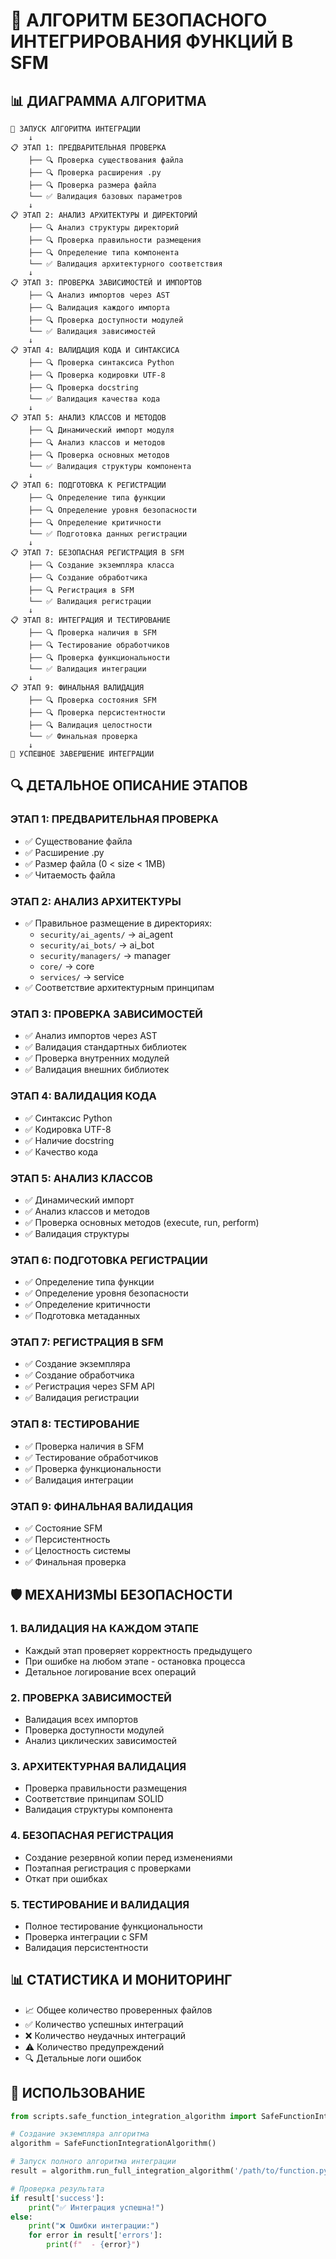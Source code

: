 # 🔧 АЛГОРИТМ БЕЗОПАСНОГО ИНТЕГРИРОВАНИЯ ФУНКЦИЙ В SFM

## 📊 ДИАГРАММА АЛГОРИТМА

```
🚀 ЗАПУСК АЛГОРИТМА ИНТЕГРАЦИИ
    ↓
📋 ЭТАП 1: ПРЕДВАРИТЕЛЬНАЯ ПРОВЕРКА
    ├── 🔍 Проверка существования файла
    ├── 🔍 Проверка расширения .py
    ├── 🔍 Проверка размера файла
    └── ✅ Валидация базовых параметров
    ↓
📋 ЭТАП 2: АНАЛИЗ АРХИТЕКТУРЫ И ДИРЕКТОРИЙ
    ├── 🔍 Анализ структуры директорий
    ├── 🔍 Проверка правильности размещения
    ├── 🔍 Определение типа компонента
    └── ✅ Валидация архитектурного соответствия
    ↓
📋 ЭТАП 3: ПРОВЕРКА ЗАВИСИМОСТЕЙ И ИМПОРТОВ
    ├── 🔍 Анализ импортов через AST
    ├── 🔍 Валидация каждого импорта
    ├── 🔍 Проверка доступности модулей
    └── ✅ Валидация зависимостей
    ↓
📋 ЭТАП 4: ВАЛИДАЦИЯ КОДА И СИНТАКСИСА
    ├── 🔍 Проверка синтаксиса Python
    ├── 🔍 Проверка кодировки UTF-8
    ├── 🔍 Проверка docstring
    └── ✅ Валидация качества кода
    ↓
📋 ЭТАП 5: АНАЛИЗ КЛАССОВ И МЕТОДОВ
    ├── 🔍 Динамический импорт модуля
    ├── 🔍 Анализ классов и методов
    ├── 🔍 Проверка основных методов
    └── ✅ Валидация структуры компонента
    ↓
📋 ЭТАП 6: ПОДГОТОВКА К РЕГИСТРАЦИИ
    ├── 🔍 Определение типа функции
    ├── 🔍 Определение уровня безопасности
    ├── 🔍 Определение критичности
    └── ✅ Подготовка данных регистрации
    ↓
📋 ЭТАП 7: БЕЗОПАСНАЯ РЕГИСТРАЦИЯ В SFM
    ├── 🔍 Создание экземпляра класса
    ├── 🔍 Создание обработчика
    ├── 🔍 Регистрация в SFM
    └── ✅ Валидация регистрации
    ↓
📋 ЭТАП 8: ИНТЕГРАЦИЯ И ТЕСТИРОВАНИЕ
    ├── 🔍 Проверка наличия в SFM
    ├── 🔍 Тестирование обработчиков
    ├── 🔍 Проверка функциональности
    └── ✅ Валидация интеграции
    ↓
📋 ЭТАП 9: ФИНАЛЬНАЯ ВАЛИДАЦИЯ
    ├── 🔍 Проверка состояния SFM
    ├── 🔍 Проверка персистентности
    ├── 🔍 Валидация целостности
    └── ✅ Финальная проверка
    ↓
🎉 УСПЕШНОЕ ЗАВЕРШЕНИЕ ИНТЕГРАЦИИ
```

## 🔍 ДЕТАЛЬНОЕ ОПИСАНИЕ ЭТАПОВ

### ЭТАП 1: ПРЕДВАРИТЕЛЬНАЯ ПРОВЕРКА
- ✅ Существование файла
- ✅ Расширение .py
- ✅ Размер файла (0 < size < 1MB)
- ✅ Читаемость файла

### ЭТАП 2: АНАЛИЗ АРХИТЕКТУРЫ
- ✅ Правильное размещение в директориях:
  - `security/ai_agents/` → ai_agent
  - `security/ai_bots/` → ai_bot
  - `security/managers/` → manager
  - `core/` → core
  - `services/` → service
- ✅ Соответствие архитектурным принципам

### ЭТАП 3: ПРОВЕРКА ЗАВИСИМОСТЕЙ
- ✅ Анализ импортов через AST
- ✅ Валидация стандартных библиотек
- ✅ Проверка внутренних модулей
- ✅ Валидация внешних библиотек

### ЭТАП 4: ВАЛИДАЦИЯ КОДА
- ✅ Синтаксис Python
- ✅ Кодировка UTF-8
- ✅ Наличие docstring
- ✅ Качество кода

### ЭТАП 5: АНАЛИЗ КЛАССОВ
- ✅ Динамический импорт
- ✅ Анализ классов и методов
- ✅ Проверка основных методов (execute, run, perform)
- ✅ Валидация структуры

### ЭТАП 6: ПОДГОТОВКА РЕГИСТРАЦИИ
- ✅ Определение типа функции
- ✅ Определение уровня безопасности
- ✅ Определение критичности
- ✅ Подготовка метаданных

### ЭТАП 7: РЕГИСТРАЦИЯ В SFM
- ✅ Создание экземпляра
- ✅ Создание обработчика
- ✅ Регистрация через SFM API
- ✅ Валидация регистрации

### ЭТАП 8: ТЕСТИРОВАНИЕ
- ✅ Проверка наличия в SFM
- ✅ Тестирование обработчиков
- ✅ Проверка функциональности
- ✅ Валидация интеграции

### ЭТАП 9: ФИНАЛЬНАЯ ВАЛИДАЦИЯ
- ✅ Состояние SFM
- ✅ Персистентность
- ✅ Целостность системы
- ✅ Финальная проверка

## 🛡️ МЕХАНИЗМЫ БЕЗОПАСНОСТИ

### 1. ВАЛИДАЦИЯ НА КАЖДОМ ЭТАПЕ
- Каждый этап проверяет корректность предыдущего
- При ошибке на любом этапе - остановка процесса
- Детальное логирование всех операций

### 2. ПРОВЕРКА ЗАВИСИМОСТЕЙ
- Валидация всех импортов
- Проверка доступности модулей
- Анализ циклических зависимостей

### 3. АРХИТЕКТУРНАЯ ВАЛИДАЦИЯ
- Проверка правильности размещения
- Соответствие принципам SOLID
- Валидация структуры компонента

### 4. БЕЗОПАСНАЯ РЕГИСТРАЦИЯ
- Создание резервной копии перед изменениями
- Поэтапная регистрация с проверками
- Откат при ошибках

### 5. ТЕСТИРОВАНИЕ И ВАЛИДАЦИЯ
- Полное тестирование функциональности
- Проверка интеграции с SFM
- Валидация персистентности

## 📊 СТАТИСТИКА И МОНИТОРИНГ

- 📈 Общее количество проверенных файлов
- ✅ Количество успешных интеграций
- ❌ Количество неудачных интеграций
- ⚠️ Количество предупреждений
- 🔍 Детальные логи ошибок

## 🚀 ИСПОЛЬЗОВАНИЕ

```python
from scripts.safe_function_integration_algorithm import SafeFunctionIntegrationAlgorithm

# Создание экземпляра алгоритма
algorithm = SafeFunctionIntegrationAlgorithm()

# Запуск полного алгоритма интеграции
result = algorithm.run_full_integration_algorithm('/path/to/function.py')

# Проверка результата
if result['success']:
    print("✅ Интеграция успешна!")
else:
    print("❌ Ошибки интеграции:")
    for error in result['errors']:
        print(f"  - {error}")
```